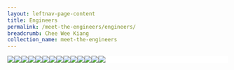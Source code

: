 ```yaml
---
layout: leftnav-page-content
title: Engineers
permalink: /meet-the-engineers/engineers/
breadcrumb: Chee Wee Kiang
collection_name: meet-the-engineers
---
```


<head>
<style>
.flex-container {
  display: flex;
  background-color: white;
  flex-wrap: wrap;
}

.flex-container > div {
  background-color: #ffffff;
  width: 140px;
  margin: 0px;
  padding: 0px;
}
</style>
</head>
<body>

<div class="flex-container">
 <div>
   <image src="/images/wee-kiang.jpeg"/>
 </div>
 <div>
  <image src="/images/wee-kiang.jpeg"/>
 </div>
 <div>
   <image src="/images/wee-kiang.jpeg"/>
 </div>
 <div>
   <image src="/images/wee-kiang.jpeg"/>
 </div>
 <div>
   <image src="/images/wee-kiang.jpeg"/>
 </div>
 <div>
   <image src="/images/wee-kiang.jpeg"/>
 </div>
 <div>
   <image src="/images/wee-kiang.jpeg"/>
 </div>
 <div>
   <image src="/images/wee-kiang.jpeg"/>
 </div>
 <div>
  <image src="/images/wee-kiang.jpeg"/>
 </div>
 <div>
   <image src="/images/wee-kiang.jpeg"/>
 </div>
 <div>
   <image src="/images/wee-kiang.jpeg"/>
 </div>
 <div>
   <image src="/images/wee-kiang.jpeg"/>
 </div>
 <div>
   <image src="/images/wee-kiang.jpeg"/>
 </div>
 <div>
   <image src="/images/wee-kiang.jpeg"/>
 </div>

